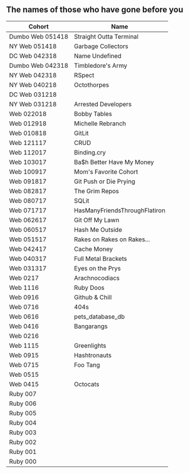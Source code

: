 ## The names of those who have gone before you


|  Cohort          | Name                         |
| ---------------- | ---------------------------- | 
| Dumbo Web 051418 | Straight Outta Terminal
| NY Web 051418    | Garbage Collectors           | 
| DC Web 042318    | Name Undefined               |
| Dumbo Web 042318 | Timbledore's Army
| NY Web 042318    | RSpect                       |
| NY Web 040218    | Octothorpes                  | 
| DC Web 031218    |  
| NY Web 031218    | Arrested Developers          | 
| Web 022018       | Bobby Tables                 |
| Web 012918       | Michelle Rebranch            | 
| Web 010818       | GitLit                       |
| Web 121117       | CRUD                         |
| Web 112017       | Binding.cry                  |
| Web 103017       | Ba$h Better Have My Money    |
| Web 100917       | Mom's Favorite Cohort        |
| Web 091817       | Git Push or Die Prying       |
| Web 082817       | The Grim Repos               |
| Web 080717       | SQLit                        |
| Web 071717       | HasManyFriendsThroughFlatiron|
| Web 062617       | Git Off My Lawn              |
| Web 060517       | Hash Me Outside              |
| Web 051517       | Rakes on Rakes on Rakes...   |
| Web 042417       | Cache Money                  |
| Web 040317       | Full Metal Brackets          |
| Web 031317       | Eyes on the Prys             |
| Web 0217         | Arachnocodiacs               |
| Web 1116         | Ruby Doos                    |
| Web 0916         | Github & Chill               |
| Web 0716         | 404s                         |
| Web 0616         | pets_database_db             |
| Web 0416         | Bangarangs                   |
| Web 0216         | 
| Web 1115         | Greenlights                  |
| Web 0915         | Hashtronauts                 |
| Web 0715         | Foo Tang                     |
| Web 0515         |               
| Web 0415         | Octocats                     |
| Ruby 007         | 
| Ruby 006         | 
| Ruby 005         | 
| Ruby 004         | 
| Ruby 003         | 
| Ruby 002         | 
| Ruby 001         | 
| Ruby 000         | 
